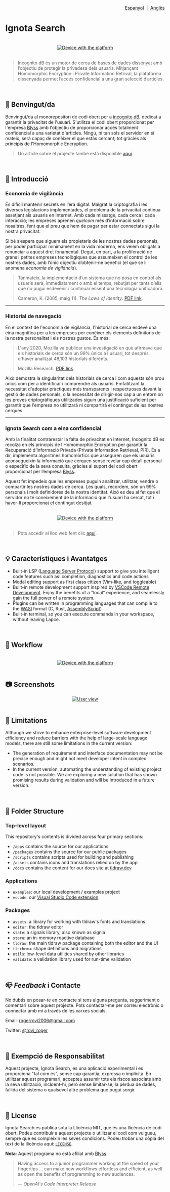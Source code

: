 [website]: https://incognitodb.com
[blyss]: https://github.com/blyssprivacy

<p align="right">
    <a href="https://github.com/Gasofa06/incognito-db/blob/main/docs/README.es.md">Espanyol</a>
    &nbsp;|&nbsp;
    <a href="https://github.com/Gasofa06/incognito-db/blob/main/README.md">Anglès</a>
</p>

# Ignota Search

<br />

<div alt style="text-align: center;">
    <picture>
        <a href="https://incognitodb.com">
            <source media="(prefers-color-scheme: dark)" srcset="https://raw.githubusercontent.com/twentyhq/twenty/main/docs/static/img/preview-dark.png">
            <img alt="Device with the platform" src="https://raw.githubusercontent.com/twitter/communitynotes/main/documentation/images/help-rate-this-note-expanded.png" />
        </a>
    </picture>
</div>

<br />

> Incognito dB és un motor de cerca de bases de dades dissenyat amb l’objectiu de protegir la privadesa dels usuaris. Mitjançant Homomorphic Encryption i Private Information Retrival, la plataforma dissenyada permet l’accés confidencial a una gran selecció d’articles.

<br />

## :wave: Benvingut/da

Benvingut/da al monorepositori de codi obert per a [incognito dB][website], dedicat a garantir la privacitat de l'usuari. S'utilitza el codi obert proporcionat per l'empresa [Blyss][blyss] amb l'objectiu de proporcionar accés totalment confidencial a una varietat d'articles. Ningú, ni tan sols el servidor en si mateix, serà capaç de conèixer el que estàs cercant; tot gràcies als principis de l'Homomorphic Encryption.

> Un article sobre el projecte també està disponible [aquí](https://github.com/Gasofa06/Treball-de-Recerca).

<br />

## :dart: Introducció

### Economia de vigilància

És difícil mantenir secrets en l’era digital. Malgrat la criptografia i les diverses legislacions implementades, el problema de la privacitat continua assetjant als usuaris en Internet. Amb cada missatge, cada cerca i cada interacció; les empreses aprenen _quelcom_ més d’informació sobre nosaltres, fent que el preu que hem de pagar per estar connectats sigui la nostra privacitat.

Si bé s’espera que siguem els propietaris de les nostres dades personals, per poder participar mínimament en la vida moderna, ens veiem obligats a renunciar a aquest dret fonamental. Degut, en part, a la proliferació de grans i petites empreses tecnològiques que assumeixen el control de les nostres dades, amb l’únic objectiu d’obtenir-ne benefici (el que se li anomena _economia de vigilància_).

> Tanmateix, la implementació d’un sistema que no posa en control als usuaris serà, immediatament o amb el temps, rebutjat per tants d’ells que no pugui esdevenir i continuar essent una tecnologia unificadora.
>
> Cameron, K. (2005, maig 11). _The Laws of Identity_. [PDF link](https://www.identityblog.com/stories/2005/05/13/TheLawsOfIentity.pdf).

---

### Historial de navegació

En el context de l'economia de vigilància, l'historial de cerca esdevé una eina magnífica per a les empreses per conèixer els elements definitoris de la nostra personalitat i els nostres gustos. És més:

> L'any 2020, Mozilla va publicar una investigació en què afirmava que els historials de cerca són un 99% únics a l'usuari, tot després d'haver analitzat 48,103 historials diferents.
>
> Mozilla Research. [PDF link](https://www.usenix.org/system/files/soups2020-bird.pdf).

Això demostra la singularitat dels historials de cerca i com aquests són prou únics com per a identificar i comprendre als usuaris. Emfatitzant la necessitat d'adoptar pràctiques més transparents i respectuoses davant la gestió de dades personals, o la necessitat de dirigir-nos cap a un entorn on les proves criptogràfiques utilitzades siguin una justificació suficient per garantir que l'empresa no utilitzarà ni compartirà el contingut de les nostres cerques.

---

### Ignota Search com a eina confidencial

Amb la finalitat contrarestar la falta de privacitat en Internet, Incognito dB es recolza en els principis de l’Homomorphic Encryption per garantir la Recuperació d’Informació Privada (Private Information Retrieval, PIR). És a dir, implementa algoritmes homomòrfics que asseguren que els usuaris aconsegueixin la informació que cerquen sense revelar cap detall personal o específic de la seva consulta, gràcies al suport del codi obert proporcionat per l’empresa [Blyss][blyss].

Aquest fet impedeix que les empreses puguin analitzar, utilitzar, vendre o compartir les nostres dades de cerca. Les quals, recordem, són un 99% personals i molt definidores de la nostra identitat. Això es deu al fet que el servidor no té coneixement de la informació que l'usuari ha cercat, tot i haver-li proporcionat el contingut desitjat.

<br />

<div alt style="text-align: center;">
    <picture>
        <a href="https://incognitodb.com">
            <source media="(prefers-color-scheme: dark)" srcset="https://raw.githubusercontent.com/twentyhq/twenty/main/docs/static/img/preview-dark.png">
            <img alt="Device with the platform" src="https://raw.githubusercontent.com/twitter/communitynotes/main/documentation/images/help-rate-this-note-expanded.png" />
        </a>
    </picture>
</div>

<br />

> Pots accedir al lloc web fent clic [aquí][website].

<br />

## :bulb: Característiques i Avantatges

* Built-in LSP ([Language Server Protocol](https://microsoft.github.io/language-server-protocol/)) support to give you intelligent code features such as: completion, diagnostics and code actions
* Modal editing support as first class citizen (Vim-like, and toggleable)
* Built-in remote development support inspired by [VSCode Remote Development](https://code.visualstudio.com/docs/remote/remote-overview). Enjoy the benefits of a "local" experience, and seamlessly gain the full power of a remote system.
* Plugins can be written in programming languages that can compile to the [WASI](https://wasi.dev/) format (C, Rust, [AssemblyScript](https://www.assemblyscript.org/))
* Built-in terminal, so you can execute commands in your workspace, without leaving Lapce.

<br />

## :hammer: Workflow

<br />

<div alt style="text-align: center;">
    <picture>
        <a href="https://incognitodb.com">
            <source media="(prefers-color-scheme: dark)" srcset="https://raw.githubusercontent.com/twentyhq/twenty/main/docs/static/img/preview-dark.png">
            <img alt="Device with the platform" src="https://raw.githubusercontent.com/twitter/communitynotes/main/documentation/images/help-rate-this-note-expanded.png" />
        </a>
    </picture>
</div>

<br />

## :camera: Screenshots

<div alt style="text-align: center;">
    <picture>
        <a href="https://www.twenty.com">
            <source media="(prefers-color-scheme: dark)" srcset="https://raw.githubusercontent.com/twentyhq/twenty/main/docs/static/img/preview-dark.png">
            <img alt="User view" src="https://raw.githubusercontent.com/twentyhq/twenty/main/docs/static/img/preview-light.png" />
        </a>
    </picture>
</div>

<br />

## :construction: Limitations
Although we strive to enhance enterprise-level software development efficiency and reduce barriers with the help of large-scale language models, there are still some limitations in the current version:

- The generation of requirement and interface documentation may not be precise enough and might not meet developer intent in complex scenarios.
- In the current version, automating the understanding of existing project code is not possible. We are exploring a new solution that has shown promising results during validation and will be introduced in a future version.

<br />

## :open_file_folder: Folder Structure

### Top-level layout

This repository's contents is divided across four primary sections:

- `/apps` contains the source for our applications
- `/packages` contains the source for our public packages
- `/scripts` contains scripts used for building and publishing
- `/assets` contains icons and translations relied on by the app
- `/docs` contains the content for our docs site at [tldraw.dev](https://tldraw.dev)

### Applications

- `examples`: our local development / examples project
- `vscode`: our [Visual Studio Code extension](https://marketplace.visualstudio.com/items?itemName=tldraw-org.tldraw-vscode)

### Packages

- `assets`: a library for working with tldraw's fonts and translations
- `editor`: the tldraw editor
- `state`: a signals library, also known as signia
- `store`: an in-memory reactive database
- `tldraw`: the main tldraw package containing both the editor and the UI
- `tlschema`: shape definitions and migrations
- `utils`: low-level data utilities shared by other libraries
- `validate`: a validation library used for run-time validation

<br />

## :mailbox_closed: _Feedback_ i Contacte

No dubtis en posar-te en contacte si tens alguna pregunta, suggeriment o comentari sobre aquest projecte. Pots contactar-me per correu electrònic o connectar amb mi a través de les xarxes socials.

Email: [rogerrovi2006@gmail.com](mailto:rogerrovi2006@gmail.com)

Twitter: [@rovi_roger](https://twitter.com/rovi_roger)

<br />

## :triangular_flag_on_post: Exempció de Responsabilitat

Aquest projecte, Ignota Search, és una aplicació experimental i es proporciona "tal com és", sense cap garantia, expressa o implícita. En utilitzar aquest programari, accepteu assumir tots els riscos associats amb la seva utilització, incloent-hi, però sense limitar-se, la pèrdua de dades, fallida del sistema o qualsevol altre problema que pugui sorgir.

<br />

## :page_with_curl: License

Ignota Search es publica sota la Llicència MIT, que és una llicència de codi obert. Podeu contribuir a aquest projecte o utilitzar el codi com vulgueu, sempre que es compleixin les seves condicions. Podeu trobar una còpia del text de la llicència aquí: [`LICENSE`](LICENSE).

**Nota**: Aquest programa no està afiliat amb [Blyss][blyss].

> Having access to a junior programmer working at the speed of your fingertips ... can make new workflows effortless and efficient, as well as open the benefits of programming to new audiences.
>
> — _OpenAI's Code Interpreter Release_
